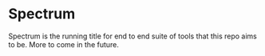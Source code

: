 # Spectrum

Spectrum is the running title for end to end suite of tools that this repo aims to be. More to come in the future.
